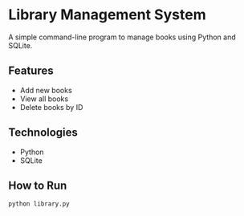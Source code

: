 # Library Management System

A simple command-line program to manage books using Python and SQLite.

## Features
- Add new books
- View all books
- Delete books by ID

## Technologies
- Python
- SQLite

## How to Run
```bash
python library.py
